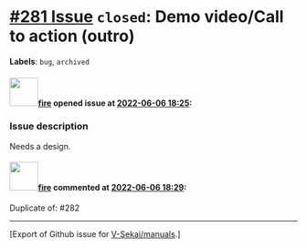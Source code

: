 # [\#281 Issue](https://github.com/V-Sekai/manuals/issues/281) `closed`: Demo video/Call to action (outro)
**Labels**: `bug`, `archived`


#### <img src="https://avatars.githubusercontent.com/u/32321?u=c2e06a3d2b49a467aa907e54aa259516440267cc&v=4" width="50">[fire](https://github.com/fire) opened issue at [2022-06-06 18:25](https://github.com/V-Sekai/manuals/issues/281):

### Issue description

Needs a design.

#### <img src="https://avatars.githubusercontent.com/u/32321?u=c2e06a3d2b49a467aa907e54aa259516440267cc&v=4" width="50">[fire](https://github.com/fire) commented at [2022-06-06 18:29](https://github.com/V-Sekai/manuals/issues/281#issuecomment-1147754891):

Duplicate of: #282


-------------------------------------------------------------------------------



[Export of Github issue for [V-Sekai/manuals](https://github.com/V-Sekai/manuals).]
